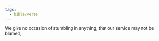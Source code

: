 ```yaml
---
tags:
  - bible/verse
---
```

We give no occasion of stumbling in anything, that our service may not be blamed,
